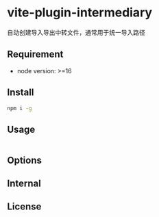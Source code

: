 # vite-plugin-intermediary
自动创建导入导出中转文件，通常用于统一导入路径

## Requirement

- node version: >=16

## Install

``` zsh
npm i -g 
```


## Usage

``` js

```

## Options



## Internal


## License
